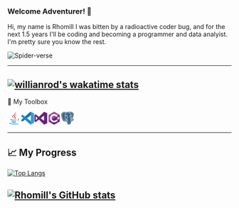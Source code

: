 ### Welcome Adventurer! 👋

Hi, my name is Rhomill I was bitten by a radioactive coder bug, and for the next 1.5 years I'll be coding and becoming a programmer and data analyist. I'm pretty sure you know the rest.


![Spider-verse](https://user-images.githubusercontent.com/94935792/150013615-85180a25-095e-41bb-9036-6000e237bcbc.gif)

---
[![willianrod's wakatime stats](https://github-readme-stats.vercel.app/api/wakatime?username=@DevRomu)](https://github.com/anuraghazra/github-readme-stats)
---

🧰 My Toolbox

<img src= "https://github.com/devicons/devicon/blob/master/icons/java/java-original.svg" alt="Java Logo" width="30" height="30"/><img src= "https://github.com/devicons/devicon/blob/master/icons/vscode/vscode-original.svg" alt="VS Code" width="30" height="30"/><img src= "https://github.com/devicons/devicon/blob/master/icons/visualstudio/visualstudio-plain.svg" alt="VS Studio" width="30" height="30"/><img src= "https://github.com/devicons/devicon/blob/master/icons/csharp/csharp-original.svg" alt="C#" width="30" height="30"/><img src= "https://github.com/devicons/devicon/blob/master/icons/postgresql/postgresql-original.svg" alt="postgresql" width="30" height="30"/>


---

## &#x1f4c8; My Progress

[![Top Langs](https://github-readme-stats.vercel.app/api/top-langs/?username=DevRomu&hide=java,html,css&theme=tokyonight)](https://github.com/anuraghazra/github-readme-stats)

[![Rhomill's GitHub stats](https://github-readme-stats.vercel.app/api?username=DevRomu&theme=tokyonight)](https://github.com/anuraghazra/github-readme-stats)
---
<!--
**DevRomu/DevRomu** is a ✨ _special_ ✨ repository because its `README.md` (this file) appears on your GitHub profile.

Here are some ideas to get you started:

---

